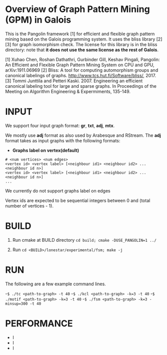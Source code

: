Overview of Graph Pattern Mining (GPM) in Galois
================================================================================

This is the Pangolin framework [1] for efficient and flexible 
graph pattern mining based on the Galois programming system. 
It uses the bliss library [2][3] for graph isomorphism check. 
The license for this library is in the bliss directory: 
note that **it does not use the same license as the rest of Galois**.

[1] Xuhao Chen, Roshan Dathathri, Gurbinder Gill, Keshav Pingali, 
Pangolin: An Efficient and Flexible Graph Pattern Mining System on CPU and GPU, arXiv:1911.06969
[2] Bliss: A tool for computing automorphism groups and canonical 
labelings of graphs. http://www.tcs.hut.fi/Software/bliss/, 2017.
[3] Tommi Junttila and Petteri Kaski. 2007. Engineering an efficient 
canonical labeling tool for large and sparse graphs. In Proceedings 
of the Meeting on Algorithm Engineering & Expermiments, 135-149.

INPUT
===========

We support four input graph format: **gr**, **txt**, **adj**, **mtx**.

We mostly use **adj** format as also used by Arabesque and RStream.
The **adj** format takes as input graphs with the following formats:

* **Graphs label on vertex(default)**
```
# <num vertices> <num edges>
<vertex id> <vertex label> [<neighbour id1> <neighbour id2> ... <neighbour id n>]
<vertex id> <vertex label> [<neighbour id1> <neighbour id2> ... <neighbour id n>]
...
```

We currently do not support graphs label on edges

Vertex ids are expected to be sequential integers between 0 and (total number of vertices - 1).

BUILD
===========

1. Run cmake at BUILD directory `cd build; cmake -DUSE_PANGOLIN=1 ../`

2. Run `cd <BUILD>/lonestar/experimental/fsm; make -j`

RUN
===========

The following are a few example command lines.

-`$ ./tc <path-to-graph> -t 40`
-`$ ./kcl <path-to-graph> -k=3 -t 40`
-`$ ./motif <path-to-graph> -k=3 -t 40`
-`$ ./fsm <path-to-graph> -k=3 -minsup=300 -t 40`

PERFORMANCE
===========
- I
- I
- I
